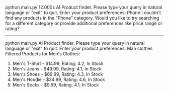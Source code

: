 python main.py                                              12.000s
AI Product finder. Please type your query in natural language or "exit" to quit.
Enter your product preferences: Phone
I couldn't find any products in the "Phone" category. Would you like to try searching for a different category or provide additional preferences like price range or rating?

----

python main.py
AI Product finder. Please type your query in natural language or "exit" to quit.
Enter your product preferences: Man clothes
Filtered Products for Men's Clothes:
1. Men's T-Shirt - $14.99, Rating: 4.2, In Stock
2. Men's Jeans - $49.99, Rating: 4.1, In Stock
3. Men's Shoes - $69.99, Rating: 4.3, In Stock
4. Men's Hoodie - $34.99, Rating: 4.6, In Stock
5. Men's Socks - $9.99, Rating: 4.1, In Stock
